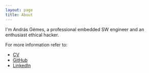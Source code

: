 ```yaml
---
layout: page
title: About
---
```


I'm András Gémes, a professional embedded SW engineer and an enthusiast ethical hacker.

For more information refer to:
- [CV]({{site.baseurl}}/assets/xcv-en.pdf)
- [GitHub](https://github.com/gemesa)
- [LinkedIn](https://www.linkedin.com/in/gemesa/)
